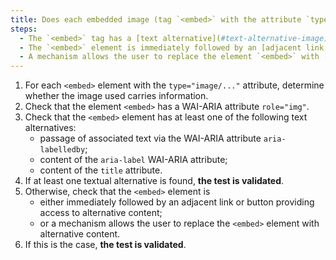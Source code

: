```yaml
---
title: Does each embedded image (tag `<embed>` with the attribute `type="image/..."`) [conveying information](#image-conveying-information) meet one of these conditions?
steps:
  - The `<embed>` tag has a [text alternative](#text-alternative-image) and a `role="img"` attribute;
  - The `<embed>` element is immediately followed by an [adjacent link or button](#adjacent-link-or-button) giving access to [alternative content](#alternative-content);
  - A mechanism allows the user to replace the element `<embed>` with [alternative content](#alternative-content).
---
```


1. For each `<embed>` element with the `type="image/..."` attribute, determine whether the image used carries information.
2. Check that the element `<embed>` has a WAI-ARIA attribute `role="img"`.
3. Check that the `<embed>` element has at least one of the following text alternatives:
   - passage of associated text via the WAI-ARIA attribute `aria-labelledby`;
   - content of the `aria-label` WAI-ARIA attribute;
   - content of the `title` attribute.
4. If at least one textual alternative is found, **the test is validated**.
5. Otherwise, check that the `<embed>` element is
   - either immediately followed by an adjacent link or button providing access to alternative content;
   - or a mechanism allows the user to replace the `<embed>` element with alternative content.
6. If this is the case, **the test is validated**.
